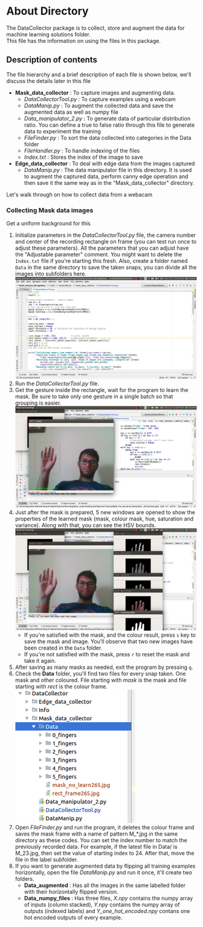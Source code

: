 # About Directory
The DataCollector package is to collect, store and augment the data for machine learning solutions folder.<br>
This file has the information on using the files in this package.

## Description of contents
The file hierarchy and a brief description of each file is shown below, we'll discuss the details later in this file
- **Mask_data_collector** : To capture images and augmenting data.
  - *DataCollectorTool.py* : To capture examples using a webcam
  - *DataManip.py* : To augment the collected data and save the augmented data as well as numpy file
  - *Data_manipulator_2.py* : To generate data of particular distribution ratio. You can define a true to false ratio through this file to generate data to experiment the training
  - *FileFinder.py* : To sort the data collected into categories in the Data folder
  - *FileHandler.py* : To handle indexing of the files
  - *Index.txt* : Stores the index of the image to save
- **Edge_data_collector** : To deal with edge data from the images captured
    - *DataManip.py* : The data manipulator file in this directory. It is used to augment the captured data, perform canny edge operation and then save it the same way as in the "Mask_data_collector" directory.

Let's walk through on how to collect data from a webacam
### Collecting Mask data images
Get a uniform background for this
1. Initialize parameters in the *DataCollectorTool.py* file, the camera number and center of the recording rectangle on frame (you can test run once to adjust these parameters). All the parameters that you can adjust have the "Adjustable parameter" comment. You might want to delete the `Index.txt` file if you're starting this fresh. Also, create a folder named `Data` in the same directory to save the taken snaps, you can divide all the images into subfolders here.
![Step 1](Info/Step1.png "Step 1")
2. Run the *DataCollectorTool.py* file.
3. Get the gesture inside the rectangle, wait for the program to learn the mask. Be sure to take only one gesture in a single batch so that grouping is easier.
![Step 2 and 3](Info/Step2_3.png "Step 2 and 3")
4. Just after the mask is prepared, 5 new windows are opened to show the properties of the learned mask (mask, colour mask, hue, saturation and variance). Along with that, you can see the HSV bounds.
![Step 4](Info/Step4.png "Step 4")
    - If you're satisfied with the mask, and the colour result, press `s` key to save the mask and image. You'll observe that two new images have been created in the `Data` folder.
    - If you're not satisfied with the mask, press `r` to reset the mask and take it again.
5. After saving as many masks as needed, exit the program by pressing `q`.
6. Check the **Data** folder, you'll find two files for every snap taken. One mask and other coloured. File starting with _mask_ is the mask and file starting with _rect_ is the colour frame.
![Step 5](Info/Step5.png "Step 5")
7. Open *FileFinder.py* and run the program, it deletes the colour frame and saves the mask frame with a name of pattern M_\*.jpg in the same directory as these codes. You can set the index number to match the previously recorded data. For example, if the latest file in Data/<Your classification folder> is M_23.jpg, then set the value of starting index to 24. After that, move the file in the label subfolder.
8. If you want to generate augmented data by flipping all training examples horizontally, open the file *DataManip.py* and run it once, it'll create two folders.
    - **Data_augmented** : Has all the images in the same labelled folder with their horizontally flipped version.
    - **Data_numpy_files** : Has three files, *X.npy* contains the numpy array of inputs (column stacked), *Y.npy* contains the numpy array of outputs (indexed labels) and *Y_one_hot_encoded.npy* contans one hot encoded outputs of every example.

